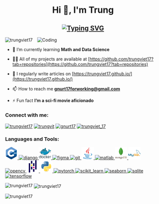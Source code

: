 <h1 align="center">Hi 👋, I'm Trung</h1>
<h2 align="center"><a href="https://git.io/typing-svg"><img src="https://readme-typing-svg.herokuapp.com?font=Fira+Code&pause=1000&color=007807&background=50FF9400&multiline=true&width=435&lines=Aspiring+AI+Maverick+from+Hanoi" alt="Typing SVG" /></a></h2>

<img align="right" alt="Coding" width="400" src="https://images-wixmp-ed30a86b8c4ca887773594c2.wixmp.com/i/2d78d141-1f64-44c8-976b-7321284e5147/dfjfdbh-02721342-e03d-4748-965f-f5fd5773baba.png">

<p align="left"> <img src="https://komarev.com/ghpvc/?username=trungviet17&label=Profile%20views&color=0e75b6&style=flat" alt="trungviet17" /> </p>


- 🌱 I’m currently learning **Math and Data Science**

- 👨‍💻 All of my projects are available at [https://github.com/trungviet17?tab=repositories](https://github.com/trungviet17?tab=repositories)

- 📝 I regularly write articles on [https://trungviet17.github.io/](https://trungviet17.github.io/)

- 📫 How to reach me **gnurt17forworking@gmail.com**

- ⚡ Fun fact **I’m a sci-fi movie aficionado**

<h3 align="left">Connect with me:</h3>
<p align="left">
<a href="https://linkedin.com/in/trungviet17" target="blank"><img align="center" src="https://raw.githubusercontent.com/rahuldkjain/github-profile-readme-generator/master/src/images/icons/Social/linked-in-alt.svg" alt="trungviet17" height="30" width="40" /></a>
<a href="https://kaggle.com/trungvit" target="blank"><img align="center" src="https://raw.githubusercontent.com/rahuldkjain/github-profile-readme-generator/master/src/images/icons/Social/kaggle.svg" alt="trungvit" height="30" width="40" /></a>
<a href="https://fb.com/gnurt17" target="blank"><img align="center" src="https://raw.githubusercontent.com/rahuldkjain/github-profile-readme-generator/master/src/images/icons/Social/facebook.svg" alt="gnurt17" height="30" width="40" /></a>
<a href="https://www.leetcode.com/trungviet_17" target="blank"><img align="center" src="https://raw.githubusercontent.com/rahuldkjain/github-profile-readme-generator/master/src/images/icons/Social/leet-code.svg" alt="trungviet_17" height="30" width="40" /></a>
</p>

<h3 align="left">Languages and Tools:</h3>
<p align="left"> <a href="https://www.w3schools.com/cpp/" target="_blank" rel="noreferrer"> <img src="https://raw.githubusercontent.com/devicons/devicon/master/icons/cplusplus/cplusplus-original.svg" alt="cplusplus" width="40" height="40"/> </a> <a href="https://www.djangoproject.com/" target="_blank" rel="noreferrer"> <img src="https://cdn.worldvectorlogo.com/logos/django.svg" alt="django" width="40" height="40"/> </a> <a href="https://www.docker.com/" target="_blank" rel="noreferrer"> <img src="https://raw.githubusercontent.com/devicons/devicon/master/icons/docker/docker-original-wordmark.svg" alt="docker" width="40" height="40"/> </a> <a href="https://www.figma.com/" target="_blank" rel="noreferrer"> <img src="https://www.vectorlogo.zone/logos/figma/figma-icon.svg" alt="figma" width="40" height="40"/> </a> <a href="https://git-scm.com/" target="_blank" rel="noreferrer"> <img src="https://www.vectorlogo.zone/logos/git-scm/git-scm-icon.svg" alt="git" width="40" height="40"/> </a> <a href="https://www.java.com" target="_blank" rel="noreferrer"> <img src="https://raw.githubusercontent.com/devicons/devicon/master/icons/java/java-original.svg" alt="java" width="40" height="40"/> </a> <a href="https://www.mathworks.com/" target="_blank" rel="noreferrer"> <img src="https://upload.wikimedia.org/wikipedia/commons/2/21/Matlab_Logo.png" alt="matlab" width="40" height="40"/> </a> <a href="https://www.mongodb.com/" target="_blank" rel="noreferrer"> <img src="https://raw.githubusercontent.com/devicons/devicon/master/icons/mongodb/mongodb-original-wordmark.svg" alt="mongodb" width="40" height="40"/> </a> <a href="https://www.mysql.com/" target="_blank" rel="noreferrer"> <img src="https://raw.githubusercontent.com/devicons/devicon/master/icons/mysql/mysql-original-wordmark.svg" alt="mysql" width="40" height="40"/> </a> <a href="https://opencv.org/" target="_blank" rel="noreferrer"> <img src="https://www.vectorlogo.zone/logos/opencv/opencv-icon.svg" alt="opencv" width="40" height="40"/> </a> <a href="https://pandas.pydata.org/" target="_blank" rel="noreferrer"> <img src="https://raw.githubusercontent.com/devicons/devicon/2ae2a900d2f041da66e950e4d48052658d850630/icons/pandas/pandas-original.svg" alt="pandas" width="40" height="40"/> </a> <a href="https://www.python.org" target="_blank" rel="noreferrer"> <img src="https://raw.githubusercontent.com/devicons/devicon/master/icons/python/python-original.svg" alt="python" width="40" height="40"/> </a> <a href="https://pytorch.org/" target="_blank" rel="noreferrer"> <img src="https://www.vectorlogo.zone/logos/pytorch/pytorch-icon.svg" alt="pytorch" width="40" height="40"/> </a> <a href="https://scikit-learn.org/" target="_blank" rel="noreferrer"> <img src="https://upload.wikimedia.org/wikipedia/commons/0/05/Scikit_learn_logo_small.svg" alt="scikit_learn" width="40" height="40"/> </a> <a href="https://seaborn.pydata.org/" target="_blank" rel="noreferrer"> <img src="https://seaborn.pydata.org/_images/logo-mark-lightbg.svg" alt="seaborn" width="40" height="40"/> </a> <a href="https://www.sqlite.org/" target="_blank" rel="noreferrer"> <img src="https://www.vectorlogo.zone/logos/sqlite/sqlite-icon.svg" alt="sqlite" width="40" height="40"/> </a> <a href="https://www.tensorflow.org" target="_blank" rel="noreferrer"> <img src="https://www.vectorlogo.zone/logos/tensorflow/tensorflow-icon.svg" alt="tensorflow" width="40" height="40"/> </a> </p>

<p><img align="left" src="https://github-readme-stats.vercel.app/api/top-langs?username=trungviet17&show_icons=true&locale=en&layout=compact" alt="trungviet17" /></p>

<p>&nbsp;<img align="center" src="https://github-readme-stats.vercel.app/api?username=trungviet17&show_icons=true&locale=en" alt="trungviet17" /></p>

<p><img align="center" src="https://github-readme-streak-stats.herokuapp.com/?user=trungviet17&" alt="trungviet17" /></p>
